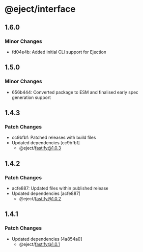 # @eject/interface

## 1.6.0

### Minor Changes

- fd04e4b: Added initial CLI support for Ejection

## 1.5.0

### Minor Changes

- 656b444: Converted package to ESM and finalised early spec generation support

## 1.4.3

### Patch Changes

- cc9bfbf: Patched releases with build files
- Updated dependencies [cc9bfbf]
  - @eject/fastify@1.0.3

## 1.4.2

### Patch Changes

- acfe887: Updated files within published release
- Updated dependencies [acfe887]
  - @eject/fastify@1.0.2

## 1.4.1

### Patch Changes

- Updated dependencies [4a854a0]
  - @eject/fastify@1.0.1
